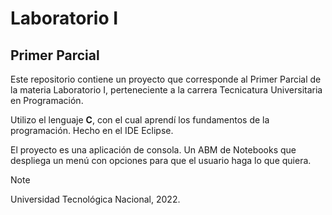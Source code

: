 # Laboratorio I

## Primer Parcial

Este repositorio contiene un proyecto que corresponde al Primer Parcial de la materia Laboratorio I, perteneciente a la carrera Tecnicatura Universitaria en Programación.

Utilizo el lenguaje **C**, con el cual aprendí los fundamentos de la programación. Hecho en el IDE Eclipse.

El proyecto es una aplicación de consola. Un ABM de Notebooks que despliega un menú con opciones para que el usuario haga lo que quiera. 

> [!NOTE]
> Universidad Tecnológica Nacional, 2022.
